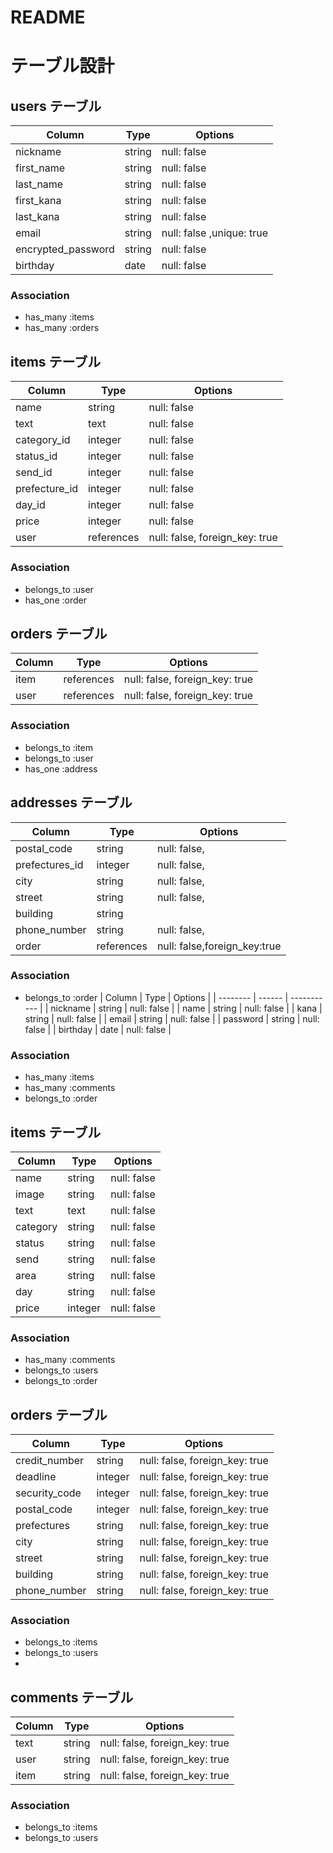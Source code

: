 # README


# テーブル設計

## users テーブル

| Column              | Type   | Options                  |
| ------------------  | ------ | ------------------------ |
| nickname            | string | null: false              |
| first_name          | string | null: false              |
| last_name           | string | null: false              |
| first_kana          | string | null: false              |
| last_kana           | string | null: false              |
| email               | string | null: false ,unique: true|
| encrypted_password  | string | null: false              |
| birthday            | date   | null: false              |

### Association

- has_many :items
- has_many :orders


## items テーブル

| Column         | Type          | Options                        |
| -------------- | ------------- | ------------------------------ |
| name           | string        | null: false                    |
| text           | text          | null: false                    |
| category_id    | integer       | null: false                    |
| status_id      | integer       | null: false                    |
| send_id        | integer       | null: false                    |
| prefecture_id  | integer       | null: false                    |
| day_id         | integer       | null: false                    |
| price          | integer       | null: false                    |
| user           | references    | null: false, foreign_key: true |

### Association

- belongs_to :user
- has_one    :order




## orders テーブル

| Column  | Type       | Options                        |
| ------- | ---------- | ------------------------------ |
| item    | references | null: false, foreign_key: true |
| user    | references | null: false, foreign_key: true |

### Association

- belongs_to :item
- belongs_to :user
- has_one    :address




## addresses テーブル

| Column               | Type       | Options                       |
| -------------------- | ---------- | ----------------------------- |
| postal_code          | string     | null: false,                  |
| prefectures_id       | integer    | null: false,                  |
| city                 | string     | null: false,                  |
| street               | string     | null: false,                  |
| building             | string     |                               |
| phone_number         | string     | null: false,                  |
| order                | references | null: false,foreign_key:true  |

### Association

- belongs_to :order
| Column    | Type   | Options     |
| --------  | ------ | ----------- |
| nickname  | string | null: false |
| name      | string | null: false |
| kana      | string | null: false |
| email     | string | null: false |
| password  | string | null: false |
| birthday  | date   | null: false |



### Association

- has_many :items
- has_many :comments
- belongs_to :order

## items テーブル

| Column   | Type    | Options     |
| -------  | ------- | ----------- |
| name     | string  | null: false |
| image    | string  | null: false |
| text     | text    | null: false |
| category | string  | null: false |
| status   | string  | null: false |
| send     | string  | null: false |
| area     | string  | null: false |
| day      | string  | null: false |
| price    | integer | null: false |


### Association

- has_many :comments
- belongs_to :users
- belongs_to :order


## orders テーブル

| Column        | Type       | Options                        |
| ------------  | ---------- | ------------------------------ |
| credit_number | string     | null: false, foreign_key: true |
| deadline      | integer    | null: false, foreign_key: true |
| security_code | integer    | null: false, foreign_key: true |
| postal_code   | integer    | null: false, foreign_key: true |
| prefectures   | string     | null: false, foreign_key: true |
| city          | string     | null: false, foreign_key: true |
| street        | string     | null: false, foreign_key: true |
| building      | string     | null: false, foreign_key: true |
| phone_number  | string     | null: false, foreign_key: true |

### Association

- belongs_to :items
- belongs_to :users
- 


## comments テーブル

| Column  | Type       | Options                        |
| ------- | ---------- | ------------------------------ |
| text    | string     | null: false, foreign_key: true |
| user    | string     | null: false, foreign_key: true |
| item    | string     | null: false, foreign_key: true |

### Association

- belongs_to :items
- belongs_to :users